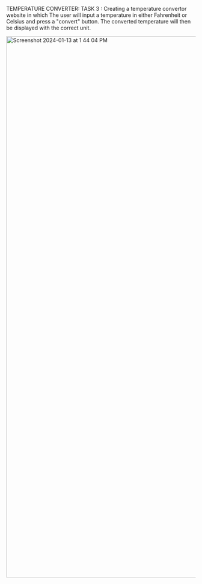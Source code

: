 TEMPERATURE CONVERTER: 
TASK 3 : Creating a temperature convertor website in which The user will input a temperature in either Fahrenheit or Celsius and press a "convert" button.
The converted temperature will then be displayed with the correct unit.

<img width="1440" alt="Screenshot 2024-01-13 at 1 44 04 PM" src="https://github.com/Charu292004/OIBSIP_Web-development-task3/assets/156358723/de63ad1a-b7cb-45e4-9d50-05f0910e8ada">
